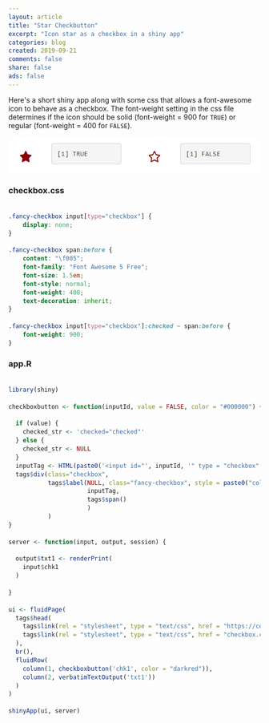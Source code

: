 ```yaml
---
layout: article
title: "Star Checkbutton"
excerpt: "Icon star as a checkbox in a shiny app"
categories: blog
created: 2019-09-21
comments: false
share: false
ads: false
---
```


Here's a short shiny app along with some css that allows a font-awesome icon to behave as a checkbox.  The font-weight setting in the css file determines if the icon should be solid (font-weight = 900 for `TRUE`) or regular (font-weight = 400 for `FALSE`).

![](/images/post-images/2019-09-21-star_checkbutton/star_checkbox.png)

### checkbox.css
```css

.fancy-checkbox input[type="checkbox"] {
    display: none;
}
 
.fancy-checkbox span:before {
    content: "\f005"; 
    font-family: "Font Awesome 5 Free";
    font-size: 1.5em;
    font-style: normal;
    font-weight: 400;
    text-decoration: inherit;
}
 
.fancy-checkbox input[type="checkbox"]:checked ~ span:before {
    font-weight: 900;
}

```

### app.R

```r

library(shiny)

checkboxbutton <- function(inputId, value = FALSE, color = "#000000") {
  
  if (value) {
    checked_str <- 'checked="checked"'
  } else {
    checked_str <- NULL
  }
  inputTag <- HTML(paste0('<input id="', inputId, '" type = "checkbox" ', checked_str, '" />'))
  tags$div(class="checkbox",
           tags$label(NULL, class="fancy-checkbox", style = paste0("color: ", color),
                      inputTag,
                      tags$span()
                      )
           )
}

server <- function(input, output, session) {
  
  output$txt1 <- renderPrint(
    input$chk1
  )
  
}

ui <- fluidPage(
  tags$head(
    tags$link(rel = "stylesheet", type = "text/css", href = "https://cdnjs.cloudflare.com/ajax/libs/font-awesome/5.3.1/css/all.min.css"),
    tags$link(rel = "stylesheet", type = "text/css", href = "checkbox.css")
  ),
  br(),
  fluidRow(
    column(1, checkboxbutton('chk1', color = "darkred")),
    column(2, verbatimTextOutput('txt1'))
  )
)

shinyApp(ui, server)

```

